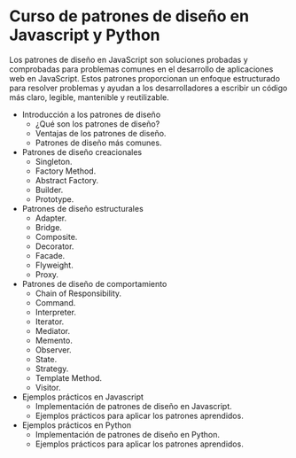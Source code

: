 # Curso de patrones de diseño en Javascript y Python

Los patrones de diseño en JavaScript son soluciones probadas y comprobadas para problemas comunes en el desarrollo de aplicaciones web en JavaScript. Estos patrones proporcionan un enfoque estructurado para resolver problemas y ayudan a los desarrolladores a escribir un código más claro, legible, mantenible y reutilizable.

- Introducción a los patrones de diseño
    - ¿Qué son los patrones de diseño?
    - Ventajas de los patrones de diseño.
    - Patrones de diseño más comunes.
- Patrones de diseño creacionales
    - Singleton.
    - Factory Method.
    - Abstract Factory.
    - Builder.
    - Prototype.
- Patrones de diseño estructurales
    - Adapter.
    - Bridge.
    - Composite.
    - Decorator.
    - Facade.
    - Flyweight.
    - Proxy.
- Patrones de diseño de comportamiento
    - Chain of Responsibility.
    - Command.
    - Interpreter.
    - Iterator.
    - Mediator.
    - Memento.
    - Observer.
    - State.
    - Strategy.
    - Template Method.
    - Visitor.
- Ejemplos prácticos en Javascript
    - Implementación de patrones de diseño en Javascript.
    - Ejemplos prácticos para aplicar los patrones aprendidos.
- Ejemplos prácticos en Python
    - Implementación de patrones de diseño en Python.
    - Ejemplos prácticos para aplicar los patrones aprendidos.
